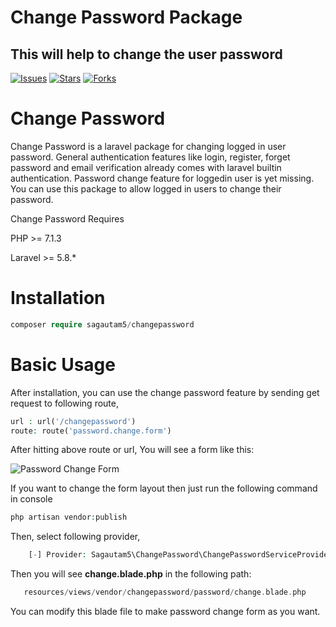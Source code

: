 # Change Password Package

## This will help to change the user password

[![Issues](https://img.shields.io/github/issues/sagautam5/changepassword
)](https://github.com/sagautam5/changepassword/issues)
[![Stars](https://img.shields.io/github/stars/sagautam5/changepassword
)](https://github.com/sagautam5/changepassword/stargazers)
[![Forks](https://img.shields.io/github/forks/sagautam5/changepassword
)](https://github.com/sagautam5/changepassword/stargazers)

# Change Password

  Change Password is a laravel package for changing logged in user password. General authentication features like login, 
  register, forget password and email verification already comes with laravel builtin authentication. Password change feature for loggedin user is yet missing.
  You can use this package to allow logged in users to change their password.
  
  Change Password Requires 
  
  PHP >= 7.1.3
  
  Laravel >= 5.8.*
   
# Installation

```php
composer require sagautam5/changepassword
```

# Basic Usage

After installation, you can use the change password feature by sending get 
request to following route,

```php
url : url('/changepassword')
route: route('password.change.form')
``` 

After hitting above route or url, You will see a form like this:

![Password Change Form](https://raw.githubusercontent.com/sagautam5/changepassword/master/src/images/changepasssword.png)

If you want to change the form layout then just run the following command in console

```php
php artisan vendor:publish
```

Then, select following provider,
 
```php
    [-] Provider: Sagautam5\ChangePassword\ChangePasswordServiceProvider
```

Then you will see **change.blade.php** in the following path:

```php
   resources/views/vendor/changepassword/password/change.blade.php
```

You can modify this blade file to make password change form as you want.

